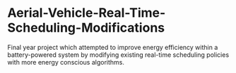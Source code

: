 # Aerial-Vehicle-Real-Time-Scheduling-Modifications
Final year project which attempted to improve energy efficiency within a battery-powered system by modifying existing real-time scheduling policies with more energy conscious algorithms.
